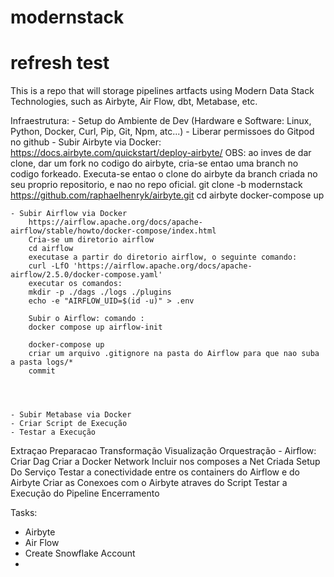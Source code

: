 # modernstack
# refresh test

This is a repo that will storage pipelines artfacts using Modern Data Stack Technologies, such as Airbyte, Air Flow, dbt, Metabase, etc.


Infraestrutura:
    - Setup do Ambiente de Dev (Hardware e Software: Linux, Python, Docker, Curl, Pip, Git, Npm, atc...)
    - Liberar permissoes do Gitpod no github
    - Subir Airbyte via Docker: 
        https://docs.airbyte.com/quickstart/deploy-airbyte/
        OBS: ao inves de dar clone, dar um fork no codigo do airbyte, cria-se entao uma branch no codigo forkeado.
        Executa-se entao o clone do airbyte da branch criada no seu proprio repositorio, e nao no repo oficial.
        git clone -b modernstack https://github.com/raphaelhenryk/airbyte.git
        cd airbyte
        docker-compose up


    - Subir Airflow via Docker
        https://airflow.apache.org/docs/apache-airflow/stable/howto/docker-compose/index.html
        Cria-se um diretorio airflow
        cd airflow
        executase a partir do diretorio airflow, o seguinte comando: 
        curl -LfO 'https://airflow.apache.org/docs/apache-airflow/2.5.0/docker-compose.yaml'
        executar os comandos:
        mkdir -p ./dags ./logs ./plugins
        echo -e "AIRFLOW_UID=$(id -u)" > .env

        Subir o Airflow: comando :
        docker compose up airflow-init

        docker-compose up
        criar um arquivo .gitignore na pasta do Airflow para que nao suba a pasta logs/*
        commit




    - Subir Metabase via Docker
    - Criar Script de Execução
    - Testar a Execução

Extraçao
Preparacao
Transformação
Visualização
Orquestração
    - Airflow: 
        Criar Dag
        Criar a Docker Network
        Incluir nos composes a Net Criada
        Setup Do Serviço
        Testar a conectividade entre os containers do Airflow e do Airbyte
        Criar as Conexoes com o Airbyte atraves do Script
        Testar a Execução do Pipeline
Encerramento

Tasks:
- Airbyte
- Air Flow
- Create Snowflake Account
- 